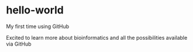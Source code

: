 # hello-world
My first time using GitHub

Excited to learn more about bioinformatics and all the possibilities available via GitHub
